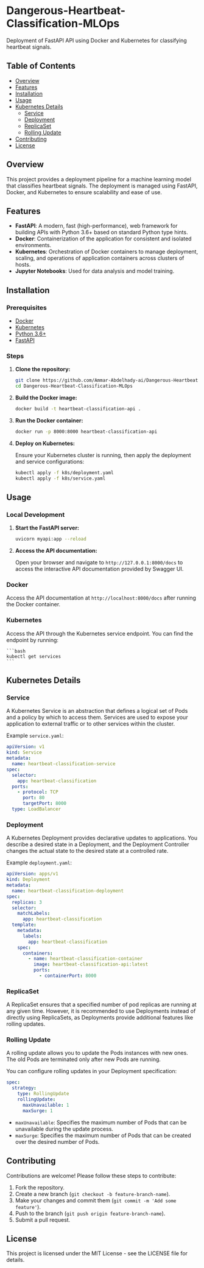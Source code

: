 
# Dangerous-Heartbeat-Classification-MLOps

Deployment of FastAPI API using Docker and Kubernetes for classifying heartbeat signals.

## Table of Contents

- [Overview](#overview)
- [Features](#features)
- [Installation](#installation)
- [Usage](#usage)
- [Kubernetes Details](#kubernetes-details)
  - [Service](#service)
  - [Deployment](#deployment)
  - [ReplicaSet](#replicaset)
  - [Rolling Update](#rolling-update)
- [Contributing](#contributing)
- [License](#license)

## Overview

This project provides a deployment pipeline for a machine learning model that classifies heartbeat signals. The deployment is managed using FastAPI, Docker, and Kubernetes to ensure scalability and ease of use.

## Features

- **FastAPI**: A modern, fast (high-performance), web framework for building APIs with Python 3.6+ based on standard Python type hints.
- **Docker**: Containerization of the application for consistent and isolated environments.
- **Kubernetes**: Orchestration of Docker containers to manage deployment, scaling, and operations of application containers across clusters of hosts.
- **Jupyter Notebooks**: Used for data analysis and model training.

## Installation

### Prerequisites

- [Docker](https://www.docker.com/get-started)
- [Kubernetes](https://kubernetes.io/docs/setup/)
- [Python 3.6+](https://www.python.org/downloads/)
- [FastAPI](https://fastapi.tiangolo.com/)

### Steps

1. **Clone the repository:**

    ```bash
    git clone https://github.com/Ammar-Abdelhady-ai/Dangerous-Heartbeat-Classification-MLOps.git
    cd Dangerous-Heartbeat-Classification-MLOps
    ```

2. **Build the Docker image:**

    ```bash
    docker build -t heartbeat-classification-api .
    ```

3. **Run the Docker container:**

    ```bash
    docker run -p 8000:8000 heartbeat-classification-api
    ```

4. **Deploy on Kubernetes:**

    Ensure your Kubernetes cluster is running, then apply the deployment and service configurations:

    ```bash
    kubectl apply -f k8s/deployment.yaml
    kubectl apply -f k8s/service.yaml
    ```

## Usage

### Local Development

1. **Start the FastAPI server:**

    ```bash
    uvicorn myapi:app --reload
    ```

2. **Access the API documentation:**

    Open your browser and navigate to `http://127.0.0.1:8000/docs` to access the interactive API documentation provided by Swagger UI.

### Docker

Access the API documentation at `http://localhost:8000/docs` after running the Docker container.

### Kubernetes

Access the API through the Kubernetes service endpoint. You can find the endpoint by running:

    ```bash
    kubectl get services
    ```

## Kubernetes Details

### Service

A Kubernetes Service is an abstraction that defines a logical set of Pods and a policy by which to access them. Services are used to expose your application to external traffic or to other services within the cluster.

Example `service.yaml`:

```yaml
apiVersion: v1
kind: Service
metadata:
  name: heartbeat-classification-service
spec:
  selector:
    app: heartbeat-classification
  ports:
    - protocol: TCP
      port: 80
      targetPort: 8000
  type: LoadBalancer
```

### Deployment

A Kubernetes Deployment provides declarative updates to applications. You describe a desired state in a Deployment, and the Deployment Controller changes the actual state to the desired state at a controlled rate.

Example `deployment.yaml`:

```yaml
apiVersion: apps/v1
kind: Deployment
metadata:
  name: heartbeat-classification-deployment
spec:
  replicas: 3
  selector:
    matchLabels:
      app: heartbeat-classification
  template:
    metadata:
      labels:
        app: heartbeat-classification
    spec:
      containers:
        - name: heartbeat-classification-container
          image: heartbeat-classification-api:latest
          ports:
            - containerPort: 8000
```

### ReplicaSet

A ReplicaSet ensures that a specified number of pod replicas are running at any given time. However, it is recommended to use Deployments instead of directly using ReplicaSets, as Deployments provide additional features like rolling updates.

### Rolling Update

A rolling update allows you to update the Pods instances with new ones. The old Pods are terminated only after new Pods are running.

You can configure rolling updates in your Deployment specification:

```yaml
spec:
  strategy:
    type: RollingUpdate
    rollingUpdate:
      maxUnavailable: 1
      maxSurge: 1
```

- `maxUnavailable`: Specifies the maximum number of Pods that can be unavailable during the update process.
- `maxSurge`: Specifies the maximum number of Pods that can be created over the desired number of Pods.

## Contributing

Contributions are welcome! Please follow these steps to contribute:

1. Fork the repository.
2. Create a new branch (`git checkout -b feature-branch-name`).
3. Make your changes and commit them (`git commit -m 'Add some feature'`).
4. Push to the branch (`git push origin feature-branch-name`).
5. Submit a pull request.

## License

This project is licensed under the MIT License - see the LICENSE file for details.